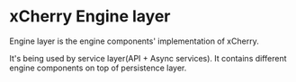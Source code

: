 # xCherry Engine layer

Engine layer is the engine components' implementation of xCherry.

It's being used by service layer(API + Async services). 
It contains different engine components on top of persistence layer.

